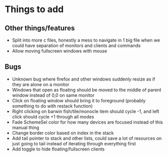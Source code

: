 # Things to add

## Other things/features

* Split into more c files, honestly a mess to navigate in 1 big file when we could have separation of monitors and clients and commands
* Allow moving fullscreen windows with mouse

## Bugs

* Unknown bug where firefox and other windows suddenly resize as if they are alone on a monitor
* Windows that open as floating should be moved to the middle of parent window instead of 0,0 on same monitor
* Click on floating window should bring it to foreground (probably something to do with restack function)
* Right clicking on barwin fish/tile/monocle item should cycle -1, and left click should cycle +1 through all modes
* Fade SchemeSel color for how many devices are focused instead of this manual thing
* Change border color based on index in the stack
* Add tail pointer to stack and other lists, could save a lot of resources on just going to tail instead of iterating through everything first
* Add toggle to hide floating/fullscreen clients
